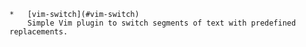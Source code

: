     *   [vim-switch](#vim-switch)
        Simple Vim plugin to switch segments of text with predefined replacements.
